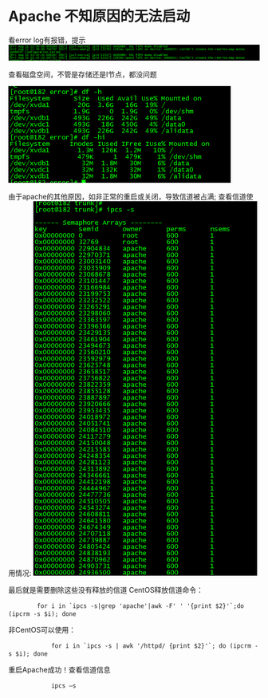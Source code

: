 # Apache 不知原因的无法启动
 看error log有报错，提示
 ![1.png](https://raw.githubusercontent.com/yangzhihuimacpro/local_test/master/image001.png)
 
 查看磁盘空间，不管是存储还是I节点，都没问题
 
 ![2.png](https://raw.githubusercontent.com/yangzhihuimacpro/local_test/master/image003.gif)
 
 由于apache的其他原因，如非正常的重启或关闭，导致信道被占满;
 查看信道使用情况:
  ![3.png](https://raw.githubusercontent.com/yangzhihuimacpro/local_test/master/image004.gif)
  
  最后就是需要删除这些没有释放的信道
CentOS释放信道命令：

            for i in `ipcs -s|grep 'apache'|awk -F' ' '{print $2}'`;do (ipcrm -s $i); done
非CentOS可以使用：

                for i in `ipcs -s | awk '/httpd/ {print $2}'`; do (ipcrm -s $i); done
重启Apache成功！查看信道信息
                
                ipcs –s
